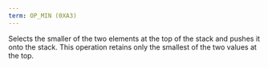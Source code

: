 ```yaml
---
term: OP_MIN (0XA3)
---
```


Selects the smaller of the two elements at the top of the stack and pushes it onto the stack. This operation retains only the smallest of the two values at the top.
